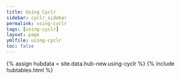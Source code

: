 ```yaml
---
title: Using Cyclr
sidebar: cyclr_sidebar
permalink: using-cyclr
tags: [using-cyclr]
layout: page
ymlfile: using-cyclr
toc: false
---
```

{% assign hubdata = site.data.hub-new.using-cyclr %}
{% include hubtables.html %}	